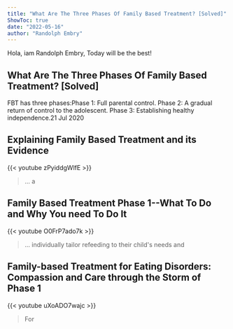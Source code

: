 ```yaml
---
title: "What Are The Three Phases Of Family Based Treatment? [Solved]"
ShowToc: true 
date: "2022-05-16"
author: "Randolph Embry" 
---
```


Hola, iam Randolph Embry, Today will be the best!
## What Are The Three Phases Of Family Based Treatment? [Solved]
FBT has three phases:Phase 1: Full parental control. 
 Phase 2: A gradual return of control to the adolescent. 
 Phase 3: Establishing healthy independence.21 Jul 2020

## Explaining Family Based Treatment and its Evidence
{{< youtube zPyiddgWlfE >}}
>... a 

## Family Based Treatment Phase 1--What To Do and Why You need To Do It
{{< youtube O0FrP7ado7k >}}
>... individually tailor refeeding to their child's needs and 

## Family-based Treatment for Eating Disorders: Compassion and Care through the Storm of Phase 1
{{< youtube uXoADO7wajc >}}
>For 

